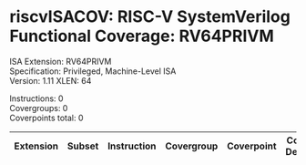 # riscvISACOV: RISC-V SystemVerilog Functional Coverage: RV64PRIVM

ISA Extension: RV64PRIVM  
Specification: Privileged, Machine-Level ISA  
Version:       1.11
XLEN:          64 

Instructions:  0  
Covergroups:   0  
Coverpoints total:   0  

| Extension | Subset | Instruction| Covergroup | Coverpoint     | Coverpoint Description | Coverpoint Level  |
| ----------| ------ | ---------- | ---------- | -------------- | ---------------------- | ----------------- |


